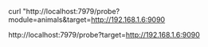 curl "http://localhost:7979/probe?module=animals&target=http://192.168.1.6:9090 

http://localhost:7979/probe?target=http://192.168.1.6:9090

